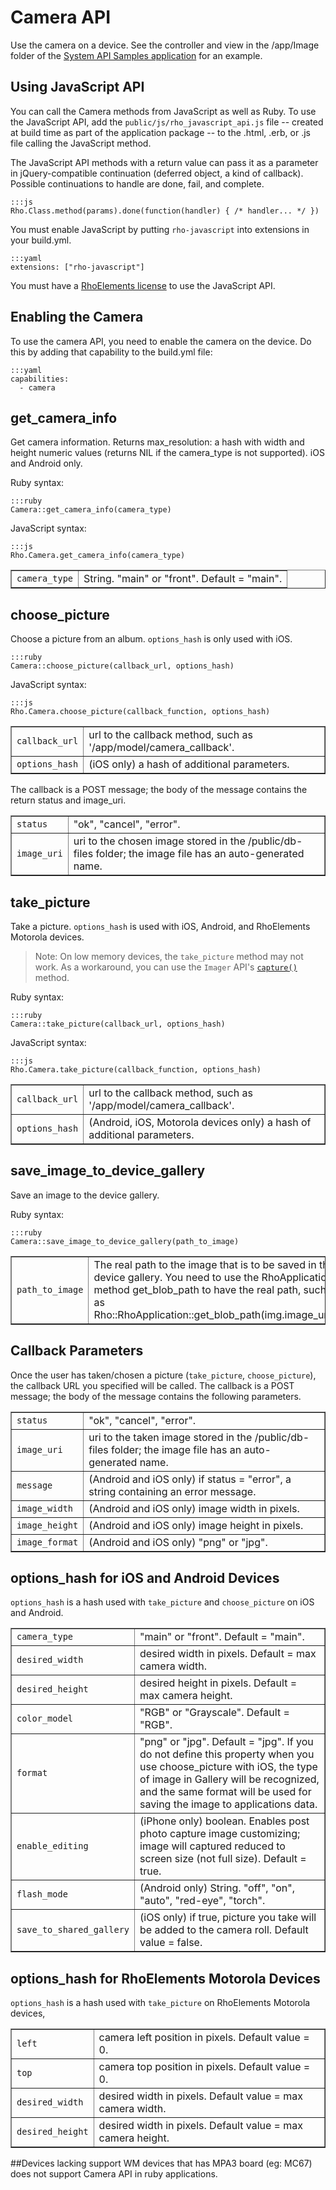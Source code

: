 # Camera API
Use the camera on a device. See the controller and view in the /app/Image folder of the [System API Samples application](https://github.com/rhomobile/rhodes-system-api-samples/blob/master/app/Image/controller.rb) for an example.

## Using JavaScript API
You can call the Camera methods from JavaScript as well as Ruby. To use the JavaScript API, add the `public/js/rho_javascript_api.js` file -- created at build time as part of the application package -- to the .html, .erb, or .js file calling the JavaScript method.

The JavaScript API methods with a return value can pass it as a parameter in jQuery-compatible continuation (deferred object, a kind of callback). Possible continuations to handle are done, fail, and complete.

	:::js
	Rho.Class.method(params).done(function(handler) { /* handler... */ })

You must enable JavaScript by putting `rho-javascript` into extensions in your build.yml.

	:::yaml
	extensions: ["rho-javascript"]

You must have a [RhoElements license](../rhoelements/licensing) to use the JavaScript API.

## Enabling the Camera
To use the camera API, you need to enable the camera on the device. Do this by adding that capability to the build.yml file:

	:::yaml
	capabilities:
	  - camera

## get_camera_info
Get camera information. Returns max_resolution: a hash with width and height numeric values (returns NIL if the camera_type is not supported). iOS and Android only.

Ruby syntax:

	:::ruby
	Camera::get_camera_info(camera_type)

JavaScript syntax:

	:::js
	Rho.Camera.get_camera_info(camera_type)

<table border="1">
	<tr>
		<td><code>camera_type</code></td>
		<td>String. "main" or "front". Default = "main".</td>
	</tr>
</table>

## choose_picture
Choose a picture from an album. `options_hash` is only used with iOS.

	:::ruby
	Camera::choose_picture(callback_url, options_hash)

JavaScript syntax:

	:::js
	Rho.Camera.choose_picture(callback_function, options_hash)

<table border="1">
	<tr>
		<td><code>callback_url</code></td>
		<td>url to the callback method, such as '/app/model/camera_callback'. </td>
	</tr>
	<tr>
		<td><code>options_hash</code></td>
		<td>(iOS only) a hash of additional parameters.</td>
	</tr>
</table>

The callback is a POST message; the body of the message contains the return status and image_uri.

<table border="1">
	<tr>
		<td><code>status</code></td>
		<td>"ok", "cancel", "error".</td>
	</tr>
	<tr>
		<td><code>image_uri</code></td>
		<td>uri to the chosen image stored in the /public/db-files folder; the image file has an auto-generated name.</td>
	</tr>
</table>

## take_picture
Take a picture. `options_hash` is used with iOS, Android, and RhoElements Motorola devices.

> Note: On low memory devices, the `take_picture` method may not work. As a workaround, you can use the `Imager` API's [`capture()`](../rhoelements/imager#methods) method.

Ruby syntax:

	:::ruby
	Camera::take_picture(callback_url, options_hash)

JavaScript syntax:

	:::js
	Rho.Camera.take_picture(callback_function, options_hash)

<table border="1">
	<tr>
		<td><code>callback_url</code></td>
		<td>url to the callback method, such as '/app/model/camera_callback'.</td>
	</tr>
	<tr>
		<td><code>options_hash</code></td>
		<td>(Android, iOS, Motorola devices only) a hash of additional parameters.</td>
	</tr>
</table>

## save_image_to_device_gallery
Save an image to the device gallery.

Ruby syntax:

	:::ruby
	Camera::save_image_to_device_gallery(path_to_image)

<table border="1">
	<tr>
		<td><code>path_to_image</code></td>
		<td>The real path to the image that is to be saved in the device gallery. You need to use the RhoApplication method get_blob_path to have the real path, such as Rho::RhoApplication::get_blob_path(img.image_uri).</td>
	</tr>
</table>

## Callback Parameters
Once the user has taken/chosen a picture (`take_picture`, `choose_picture`), the callback URL you specified will be called. The callback is a POST message; the body of the message contains the following parameters.

<table border="1">
	<tr>
		<td><code>status</code></td>
		<td>"ok", "cancel", "error".</td>
	</tr>
	<tr>
		<td><code>image_uri</code></td>
		<td>uri to the taken image stored in the /public/db-files folder; the image file has an auto-generated name.</td>
	</tr>
	<tr>
		<td><code>message</code></td>
		<td>(Android and iOS only) if status = "error", a string containing an error message.</td>
	</tr>
	<tr>
		<td><code>image_width</code></td>
		<td>(Android and iOS only) image width in pixels.</td>
	</tr>
	<tr>
		<td><code>image_height</code></td>
		<td>(Android and iOS only) image height in pixels.</td>
	</tr>
	<tr>
		<td><code>image_format</code></td>
		<td>(Android and iOS only) "png" or "jpg".</td>
	</tr>
</table>

## options_hash for iOS and Android Devices
`options_hash` is a hash used with `take_picture` and `choose_picture` on iOS and Android.

<table border="1">
	<tr>
		<td><code>camera_type</code></td>
		<td>"main" or "front". Default = "main".</td>
	</tr>
	<tr>
		<td><code>desired_width</code></td>
		<td>desired width in pixels. Default = max camera width.</td>
	</tr>
	<tr>
		<td><code>desired_height</code></td>
		<td>desired height in pixels. Default = max camera height.</td>
	</tr>
	<tr>
		<td><code>color_model</code></td>
		<td>"RGB" or "Grayscale". Default = "RGB".</td>
	</tr>
	<tr>
		<td><code>format</code></td>
		<td>"png" or "jpg". Default = "jpg". If you do not define this property when you use choose_picture with iOS, the type of image in Gallery will be recognized, and the same format will be used for saving the image to applications data.</td>
	</tr>
	<tr>
		<td><code>enable_editing</code></td>
		<td>(iPhone only) boolean. Enables post photo capture image customizing; image will captured reduced to screen size (not full size). Default = true.</td>
	</tr>
	<tr>
		<td><code>flash_mode</code></td>
		<td>(Android only) String. "off", "on", "auto", "red-eye", "torch".</td>
	</tr>
	<tr>
		<td><code>save_to_shared_gallery</code></td>
		<td>(iOS only) if true, picture you take will be added to the camera roll. Default value = false.</td>
	</tr>
</table>

## options_hash for RhoElements Motorola Devices
`options_hash` is a hash used with `take_picture` on RhoElements Motorola devices, 

<table border="1">
	<tr>
		<td><code>left</code></td>
		<td>camera left position in pixels. Default value = 0.</td>
	</tr>
	<tr>
		<td><code>top</code></td>
		<td>camera top position in pixels. Default value = 0.</td>
	</tr>
	<tr>
		<td><code>desired_width</code></td>
		<td>desired width in pixels. Default value = max camera width.</td>
	</tr>
	<tr>
		<td><code>desired_height</code></td>
		<td>desired width in pixels. Default value = max camera height.</td>
	</tr>
</table>

##Devices lacking support
WM devices that has MPA3 board (eg: MC67) does not support Camera API in ruby applications.
